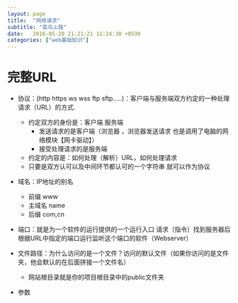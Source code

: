 ```yaml
---
layout: page
title:  "网络请求"
subtitle: "菜鸟上路"
date:   2016-05-20 21:21:21 11:24:30 +0530
categories: ["web基础知识"]
---
```



#  完整URL
- 协议：(http https ws wss ftp sftp.....)：客户端与服务端双方约定的一种处理请求（URL）的方式.

    - 约定双方的身份是：客户端 服务端
        - 发送请求的是客户端（浏览器 ，浏览器发送请求 也是调用了电脑的网络模块【网卡驱动】）
        - 接受处理请求的是服务端
    - 约定的内容是：如何处理（解析）URL，如何处理请求
    - 只要是双方认可以及中间环节都认可的一个字符串 就可以作为协议

- 域名：IP地址的别名
    - 前缀 www
    - 主域名 name
    - 后缀 com,cn

- 端口：就是为一个软件的运行提供的一个运行入口     请求（指令）找到服务器后根据URL中指定的端口运行监听这个端口的软件（Webserver）

- 文件路径：为什么访问的是一个文件？访问的默认文件（如果你访问的是文件夹，他会默认的在后面拼接一个文件名）
    - 网站根目录就是你的项目根目录中的public文件夹
    
- 参数
